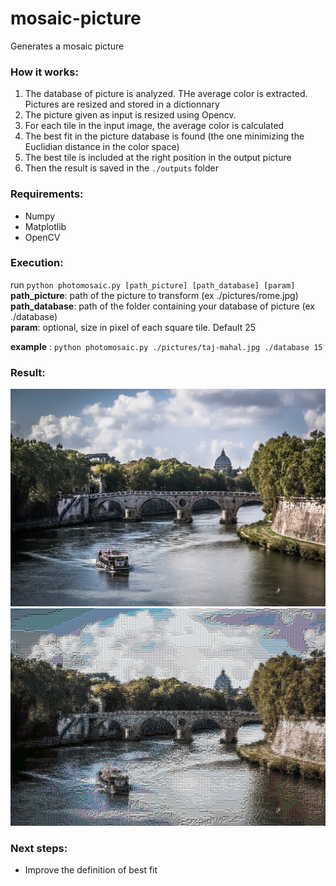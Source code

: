 # mosaic-picture
Generates a mosaic picture

### How it works:
1) The database of picture is analyzed. THe average color is extracted. Pictures are resized and stored in a dictionnary
2) The picture given as input is resized using Opencv.
3) For each tile in the input image, the average color is calculated
4) The best fit in the picture database is found (the one minimizing the Euclidian distance in the color space)
5) The best tile is included at the right position in the output picture
6) Then the result is saved in the `./outputs` folder

### Requirements:
- Numpy
- Matplotlib
- OpenCV

### Execution:
run `python photomosaic.py [path_picture] [path_database] [param]`  
**path_picture**: path of the picture to transform  (ex ./pictures/rome.jpg)  
**path_database**: path of the folder containing your database of picture (ex ./database)  
**param**: optional, size in pixel of each square tile. Default 25  


**example** : `python photomosaic.py ./pictures/taj-mahal.jpg ./database 15`

### Result:

![alt text](https://github.com/Haha89/mosaic-picture/blob/master/pictures/rome.jpg "Input Picture")
![alt text](https://github.com/Haha89/mosaic-picture/blob/master/outputs/rome-mosaic.png "Mosaic generated")

### Next steps:
- Improve the definition of best fit
